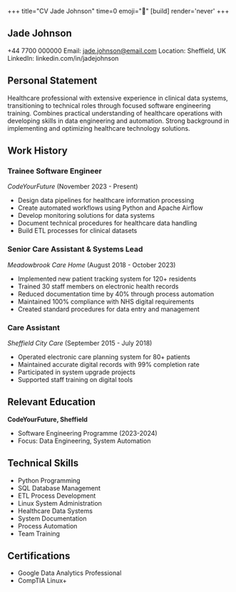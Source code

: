 +++
title="CV Jade Johnson"
time=0
emoji="📝"
[build]
render='never'
+++

## Jade Johnson

+44 7700 000000
Email: jade.johnson@email.com
Location: Sheffield, UK
LinkedIn: linkedin.com/in/jadejohnson

## Personal Statement

Healthcare professional with extensive experience in clinical data systems, transitioning to technical roles through focused software engineering training. Combines practical understanding of healthcare operations with developing skills in data engineering and automation. Strong background in implementing and optimizing healthcare technology solutions.

## Work History

### Trainee Software Engineer

_CodeYourFuture_ (November 2023 - Present)

- Design data pipelines for healthcare information processing
- Create automated workflows using Python and Apache Airflow
- Develop monitoring solutions for data systems
- Document technical procedures for healthcare data handling
- Build ETL processes for clinical datasets

### Senior Care Assistant & Systems Lead

_Meadowbrook Care Home_ (August 2018 - October 2023)

- Implemented new patient tracking system for 120+ residents
- Trained 30 staff members on electronic health records
- Reduced documentation time by 40% through process automation
- Maintained 100% compliance with NHS digital requirements
- Created standard procedures for data entry and management

### Care Assistant

_Sheffield City Care_ (September 2015 - July 2018)

- Operated electronic care planning system for 80+ patients
- Maintained accurate digital records with 99% completion rate
- Participated in system upgrade projects
- Supported staff training on digital tools

## Relevant Education

**CodeYourFuture, Sheffield**

- Software Engineering Programme (2023-2024)
- Focus: Data Engineering, System Automation

## Technical Skills

- Python Programming
- SQL Database Management
- ETL Process Development
- Linux System Administration
- Healthcare Data Systems
- System Documentation
- Process Automation
- Team Training

## Certifications

- Google Data Analytics Professional
- CompTIA Linux+
